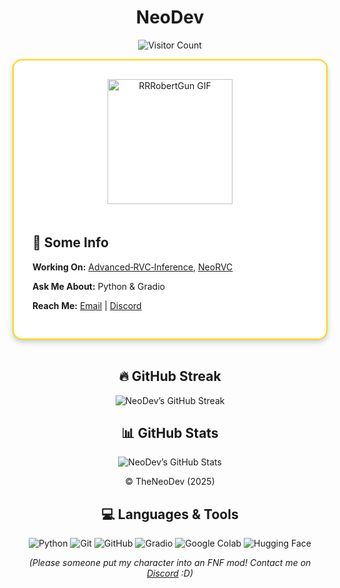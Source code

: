 <!-- README.md -->

<h1 align="center">NeoDev</h1>

<!-- Visitor Counter -->
<p align="center">
  <img src="https://komarev.com/ghpvc/?username=TheNeodev&label=Visitor&color=FF0000&style=flat" alt="Visitor Count" />
</p>

<!-- Profile Card -->
<div align="center">

<div style="display: flex; flex-wrap: wrap; justify-content: center; align-items: center; border: 2px solid #FFD700; border-radius: 15px; padding: 20px; max-width: 800px; box-shadow: 0 4px 8px rgba(0,0,0,0.2); background-color: #fff;">

  <!-- GIF -->
  <div style="flex: 1; min-width: 200px; text-align: center; margin: 10px;">
    <img src="https://static.wikia.nocookie.net/fridaynightfunking/images/f/f6/RRRobertGun.gif/revision/latest?cb=20240623081331" alt="RRRobertGun GIF" width="200"/>
  </div>

  <!-- Some Info -->
  <div style="flex: 2; min-width: 250px; text-align: left; margin: 10px;">
    <h2>📄 Some Info</h2>
    <p><strong>Working On:</strong> 
      <a href="https://github.com/ArkanDash/Advanced-RVC-Inference">Advanced‑RVC‑Inference</a>, 
      <a href="https://github.com/TheNeodev/NeoRVC">NeoRVC</a>
    </p>
    <p><strong>Ask Me About:</strong> Python & Gradio</p>
    <p><strong>Reach Me:</strong> 
      <a href="mailto:neoforevershog@gmail.com">Email</a> | 
      <a href="https://discord.com/users/1314204512814235689">Discord</a>
    </p>
  </div>

</div>

</div>

<br/>

<!-- Streak -->
<div align="center">
  <h2>🔥 GitHub Streak</h2>
  <img src="https://github-readme-streak-stats.herokuapp.com/?user=TheNeoDev&currStreakNum=FFFF00&sideNums=FFFF00&currStreakLabel=FFFFFF&sideLabels=FFFFFF&background=00000000&border=FFFFFF" alt="NeoDev’s GitHub Streak" />
</div>

<!-- GitHub Stats -->
<div align="center">
  <h2>📊 GitHub Stats</h2>
  <img src="https://github-readme-stats.vercel.app/api?username=TheNeoDev&show_icons=true&count_private=true&include_all_commits=false&custom_title=NeoDev's%20GitHub%20Stats&title_color=FFD700&text_color=DAA520&icon_color=FFA500&bg_color=FFFFFF" alt="NeoDev’s GitHub Stats" />
</div>

<!-- Footer -->
<div align="center">
  <p>© TheNeoDev (2025)</p>
</div>

<!-- Languages and Tools -->
<div align="center">
  <h2>💻 Languages & Tools</h2>
  <p>
    <img src="https://img.shields.io/badge/Python-3776AB?style=for-the-badge&logo=python&logoColor=white" alt="Python" />
    <img src="https://img.shields.io/badge/Git-F05032?style=for-the-badge&logo=git&logoColor=white" alt="Git" />
    <img src="https://img.shields.io/badge/GitHub-181717?style=for-the-badge&logo=github&logoColor=white" alt="GitHub" />
    <img src="https://img.shields.io/badge/Gradio-db9618?style=for-the-badge&logo=gradio&logoColor=white" alt="Gradio" />
    <img src="https://img.shields.io/badge/Google_Colab-F9AB00?style=for-the-badge&logo=googlecolab&logoColor=blue" alt="Google Colab" />
    <img src="https://img.shields.io/badge/Hugging_Face-FF9900?style=for-the-badge&logo=huggingface&logoColor=white" alt="Hugging Face" />
  </p>
</div>

<!-- Fun Note -->
<div align="center">
  <p><i>(Please someone put my character into an FNF mod! Contact me on <a href="https://discord.com/users/1314204512814235689">Discord</a> :D)</i></p>
</div>
